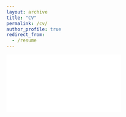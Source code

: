 ```yaml
---
layout: archive
title: "CV"
permalink: /cv/
author_profile: true
redirect_from:
  - /resume
---
```

<embed src="cv.pdf" type="application/pdf" />
